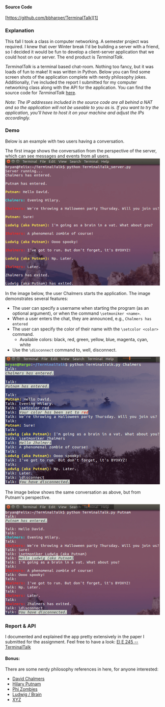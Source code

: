 ﻿[1]: https://github.com/bbharper/TerminalTalk "Repository"

#### Source Code
[https://github.com/bbharper/TerminalTalk][1]

### Explanation

This fall I took a class in computer networking. A semester project was required. I knew that over Winter break I'd be building a server with a friend, so I decided it would be fun to develop a client-server application that we could host on our server. The end product is *TerminalTalk*.

*TerminalTalk* is a terminal based chat-room. Nothing too fancy, but it was loads of fun to make! It was written in Python. Below you can find some screen shots of the application complete with nerdy philosophy jokes. Additionally, I've included the report I submitted for my computer networking class along with the API for the application. You can find the source code for *TerminalTalk* [here][1].

*Note: The IP addresses included in the source code are all behind a NAT and so the application will not be useable to you as is. If you want to try the application, you'll have to host it on your machine and adjust the IPs accordingly.*

### Demo
Below is an example with two users having a conversation.

The first image shows the conversation from the perspective of the server, which can see messages and events from all users.
![server-view](img/terminal-talk-server-view.png)

In the image below, the user Chalmers starts the application. The image demonstrates several features:
* The user can specify a username when starting the program (as an optional argument), or when the command `\setmoniker <name>`.
* When a user enters the chat, they are announced, e.g., `Chalmers has entered`
* The user can specify the color of their name with the `\setcolor <color>` command.
    * Available colors: black, red, green, yellow, blue, magenta, cyan, white
* Use the `\disconnect` command to, well, disconnect.

![server-view](img/terminal-talk-client-view.png)

The image below shows the same conversation as above, but from Putnam's perspective.

![server-view](img/terminal-talk-client-view-2.png)

### Report & API
I documented and explained the app pretty extensively in the paper I submitted for the assignment. Feel free to have a look:
[El E 245 -- TerminalTalk](pdfs/TerminalTalk.pdf)


#### Bonus:
There are some nerdy philosophy references in here, for anyone interested:
* [David Chalmers](https://en.wikipedia.org/wiki/David_Chalmers)
* [Hilary Putnam](https://en.wikipedia.org/wiki/Hilary_Putnam)
* [Phi Zombies](https://en.wikipedia.org/wiki/Philosophical_zombie)
* [Ludwig / Brain](https://en.wikipedia.org/wiki/Brain_in_a_vat)
* [XYZ](https://en.wikipedia.org/wiki/Twin_Earth_thought_experiment)

